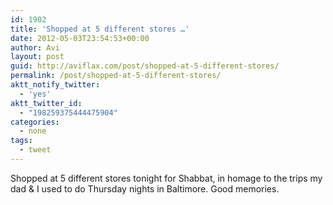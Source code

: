 ```yaml
---
id: 1902
title: 'Shopped at 5 different stores …'
date: 2012-05-03T23:54:53+00:00
author: Avi
layout: post
guid: http://aviflax.com/post/shopped-at-5-different-stores/
permalink: /post/shopped-at-5-different-stores/
aktt_notify_twitter:
  - 'yes'
aktt_twitter_id:
  - "198259375444475904"
categories:
  - none
tags:
  - tweet
---
```

Shopped at 5 different stores tonight for Shabbat, in homage to the trips my dad & I used to do Thursday nights in Baltimore. Good memories.